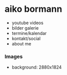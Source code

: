 aiko bormann
===================

- youtube videos
- bilder galerie
- termine/kalendar
- kontakt/social
- about me

### Images

- background: 2880x1824
